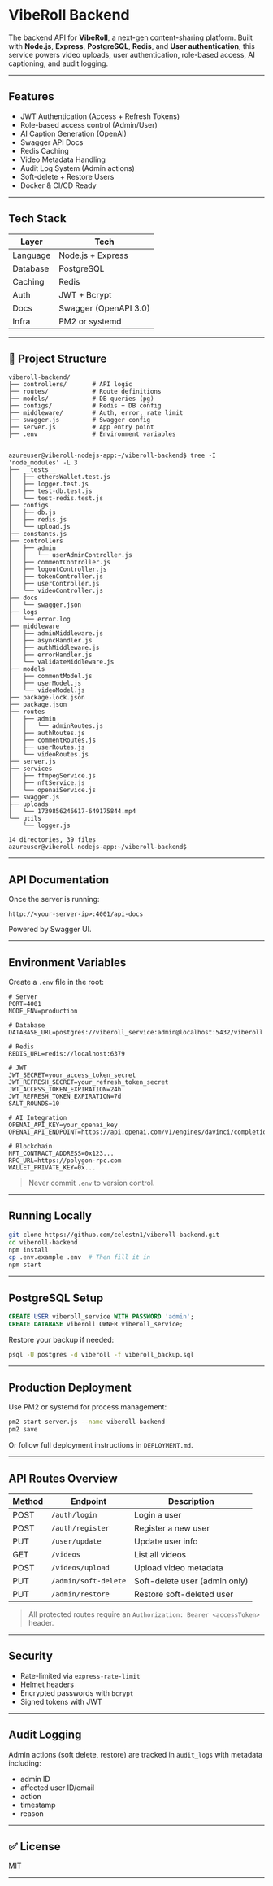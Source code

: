 
# VibeRoll Backend

The backend API for **VibeRoll**, a next-gen content-sharing platform. Built with **Node.js**, **Express**, **PostgreSQL**, **Redis**, and **User authentication**, this service powers video uploads, user authentication, role-based access, AI captioning, and audit logging.

---

## Features

- JWT Authentication (Access + Refresh Tokens)
- Role-based access control (Admin/User)
- AI Caption Generation (OpenAI)
- Swagger API Docs
- Redis Caching
- Video Metadata Handling
- Audit Log System (Admin actions)
- Soft-delete + Restore Users
- Docker & CI/CD Ready

---

## Tech Stack

| Layer       | Tech                             |
|-------------|----------------------------------|
| Language    | Node.js + Express                |
| Database    | PostgreSQL                       |
| Caching     | Redis                            |
| Auth        | JWT + Bcrypt                     |
| Docs        | Swagger (OpenAPI 3.0)            |
| Infra       | PM2 or systemd                   |

---

## 📂 Project Structure

```
viberoll-backend/
├── controllers/       # API logic
├── routes/            # Route definitions
├── models/            # DB queries (pg)
├── configs/           # Redis + DB config
├── middleware/        # Auth, error, rate limit
├── swagger.js         # Swagger config
├── server.js          # App entry point
├── .env               # Environment variables


azureuser@viberoll-nodejs-app:~/viberoll-backend$ tree -I 'node_modules' -L 3
├── __tests__
│   ├── ethersWallet.test.js
│   ├── logger.test.js
│   ├── test-db.test.js
│   └── test-redis.test.js
├── configs
│   ├── db.js
│   ├── redis.js
│   └── upload.js
├── constants.js
├── controllers
│   ├── admin
│   │   └── userAdminController.js
│   ├── commentController.js
│   ├── logoutController.js
│   ├── tokenController.js
│   ├── userController.js
│   └── videoController.js
├── docs
│   └── swagger.json
├── logs
│   └── error.log
├── middleware
│   ├── adminMiddleware.js
│   ├── asyncHandler.js
│   ├── authMiddleware.js
│   ├── errorHandler.js
│   └── validateMiddleware.js
├── models
│   ├── commentModel.js
│   ├── userModel.js
│   └── videoModel.js
├── package-lock.json
├── package.json
├── routes
│   ├── admin
│   │   └── adminRoutes.js
│   ├── authRoutes.js
│   ├── commentRoutes.js
│   ├── userRoutes.js
│   └── videoRoutes.js
├── server.js
├── services
│   ├── ffmpegService.js
│   ├── nftService.js
│   └── openaiService.js
├── swagger.js
├── uploads
│   └── 1739856246617-649175844.mp4
└── utils
    └── logger.js

14 directories, 39 files
azureuser@viberoll-nodejs-app:~/viberoll-backend$

```

---

## API Documentation

Once the server is running:

```
http://<your-server-ip>:4001/api-docs
```

Powered by Swagger UI.

---

## Environment Variables

Create a `.env` file in the root:

```env
# Server
PORT=4001
NODE_ENV=production

# Database
DATABASE_URL=postgres://viberoll_service:admin@localhost:5432/viberoll

# Redis
REDIS_URL=redis://localhost:6379

# JWT
JWT_SECRET=your_access_token_secret
JWT_REFRESH_SECRET=your_refresh_token_secret
JWT_ACCESS_TOKEN_EXPIRATION=24h
JWT_REFRESH_TOKEN_EXPIRATION=7d
SALT_ROUNDS=10

# AI Integration
OPENAI_API_KEY=your_openai_key
OPENAI_API_ENDPOINT=https://api.openai.com/v1/engines/davinci/completions

# Blockchain
NFT_CONTRACT_ADDRESS=0x123...
RPC_URL=https://polygon-rpc.com
WALLET_PRIVATE_KEY=0x...
```

> Never commit `.env` to version control.

---

## Running Locally

```bash
git clone https://github.com/celestn1/viberoll-backend.git
cd viberoll-backend
npm install
cp .env.example .env  # Then fill it in
npm start
```

---

## PostgreSQL Setup

```sql
CREATE USER viberoll_service WITH PASSWORD 'admin';
CREATE DATABASE viberoll OWNER viberoll_service;
```

Restore your backup if needed:

```bash
psql -U postgres -d viberoll -f viberoll_backup.sql
```

---

## Production Deployment

Use PM2 or systemd for process management:

```bash
pm2 start server.js --name viberoll-backend
pm2 save
```

Or follow full deployment instructions in `DEPLOYMENT.md`.

---

## API Routes Overview

| Method | Endpoint              | Description                     |
|--------|-----------------------|---------------------------------|
| POST   | `/auth/login`         | Login a user                    |
| POST   | `/auth/register`      | Register a new user             |
| PUT    | `/user/update`        | Update user info                |
| GET    | `/videos`             | List all videos                 |
| POST   | `/videos/upload`      | Upload video metadata           |
| PUT    | `/admin/soft-delete`  | Soft-delete user (admin only)   |
| PUT    | `/admin/restore`      | Restore soft-deleted user       |

> All protected routes require an `Authorization: Bearer <accessToken>` header.

---

## Security

- Rate-limited via `express-rate-limit`
- Helmet headers
- Encrypted passwords with `bcrypt`
- Signed tokens with JWT

---

## Audit Logging

Admin actions (soft delete, restore) are tracked in `audit_logs` with metadata including:
- admin ID
- affected user ID/email
- action
- timestamp
- reason

---

## ✅ License

MIT

---


